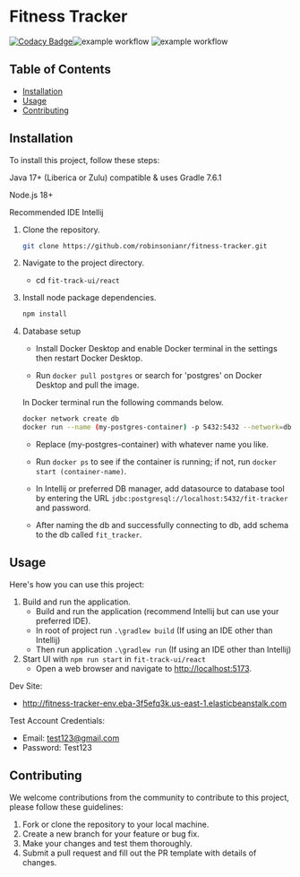 # Fitness Tracker

[![Codacy Badge](https://app.codacy.com/project/badge/Grade/2da72f82744a4ef682f455cd080f427f)](https://app.codacy.com/gh/robinsonianr/fitness-tracker/dashboard?utm_source=gh&utm_medium=referral&utm_content=&utm_campaign=Badge_grade)![example workflow](https://github.com/robinsonianr/fitness-tracker/actions/workflows/backend-cd.yml/badge.svg) ![example workflow](https://github.com/robinsonianr/fitness-tracker/actions/workflows/frontend-cd.yml/badge.svg)

## Table of Contents

-   [Installation](#installation)
-   [Usage](#usage)
-   [Contributing](#contributing)


## Installation

To install this project, follow these steps:

Java 17+ (Liberica or Zulu) compatible & uses Gradle 7.6.1

Node.js 18+

Recommended IDE Intellij

1. Clone the repository.
   
    ```sh
    git clone https://github.com/robinsonianr/fitness-tracker.git
    ```
   
2. Navigate to the project directory.
   
   - cd `fit-track-ui/react`

3. Install node package dependencies.
   
    ```sh
    npm install
    ```
   
4. Database setup
   
   - Install Docker Desktop and enable Docker terminal in the settings then restart Docker Desktop.
     
   - Run `docker pull postgres` or search for 'postgres' on Docker Desktop and pull the image.
       
   In Docker terminal run the following commands below.
   ```sh
   docker network create db
   docker run --name (my-postgres-container) -p 5432:5432 --network=db -v dbdata:/var/lib/postgres/data -e POSTGRES_PASSWORD=root1234 -e POSTGRES_DB=fit-tracker -d postgres
   ```

   - Replace (my-postgres-container) with whatever name you like.
      
   - Run `docker ps` to see if the container is running; if not, run `docker start (container-name)`.
  
   - In Intellij or preferred DB manager, add datasource to database tool by entering the URL `jdbc:postgresql://localhost:5432/fit-tracker` and password.
  
   - After naming the db and successfully connecting to db, add schema to the db called `fit_tracker`.


## Usage

Here's how you can use this project:
1. Build and run the application.
   - Build and run the application (recommend Intellij but can use your preferred IDE).
   - In root of project run `.\gradlew build` (If using an IDE other than Intellij)
   - Then run application `.\gradlew run` (If using an IDE other than Intellij)
2. Start UI with `npm run start` in `fit-track-ui/react`
   - Open a web browser and navigate to [http://localhost:5173](http://localhost:5173).

Dev Site:
- http://fitness-tracker-env.eba-3f5efq3k.us-east-1.elasticbeanstalk.com

Test Account Credentials:
- Email: test123@gmail.com
- Password: Test123


## Contributing

We welcome contributions from the community to contribute to this project, please follow these guidelines:

1. Fork or clone the repository to your local machine.
2. Create a new branch for your feature or bug fix.
3. Make your changes and test them thoroughly.
4. Submit a pull request and fill out the PR template with details of changes.

